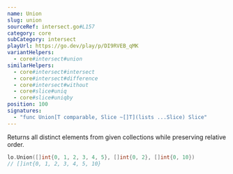 ```yaml
---
name: Union
slug: union
sourceRef: intersect.go#L157
category: core
subCategory: intersect
playUrl: https://go.dev/play/p/DI9RVEB_qMK
variantHelpers:
  - core#intersect#union
similarHelpers:
  - core#intersect#intersect
  - core#intersect#difference
  - core#intersect#without
  - core#slice#uniq
  - core#slice#uniqby
position: 100
signatures:
  - "func Union[T comparable, Slice ~[]T](lists ...Slice) Slice"
---
```


Returns all distinct elements from given collections while preserving relative order.

```go
lo.Union([]int{0, 1, 2, 3, 4, 5}, []int{0, 2}, []int{0, 10})
// []int{0, 1, 2, 3, 4, 5, 10}
```


